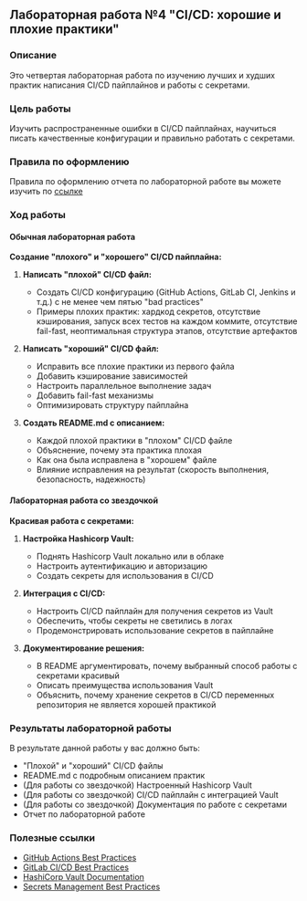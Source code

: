 ## Лабораторная работа №4 "CI/CD: хорошие и плохие практики"
### Описание
Это четвертая лабораторная работа по изучению лучших и худших практик написания CI/CD пайплайнов и работы с секретами.

### Цель работы
Изучить распространенные ошибки в CI/CD пайплайнах, научиться писать качественные конфигурации и правильно работать с секретами.

### Правила по оформлению

Правила по оформлению отчета по лабораторной работе вы можете изучить по [ссылке](../reportdesign.md)

### Ход работы

#### Обычная лабораторная работа

**Создание "плохого" и "хорошего" CI/CD пайплайна:**

1. **Написать "плохой" CI/CD файл:**
   - Создать CI/CD конфигурацию (GitHub Actions, GitLab CI, Jenkins и т.д.) с не менее чем пятью "bad practices"
   - Примеры плохих практик: хардкод секретов, отсутствие кэширования, запуск всех тестов на каждом коммите, отсутствие fail-fast, неоптимальная структура этапов, отсутствие артефактов

2. **Написать "хороший" CI/CD файл:**
   - Исправить все плохие практики из первого файла
   - Добавить кэширование зависимостей
   - Настроить параллельное выполнение задач
   - Добавить fail-fast механизмы
   - Оптимизировать структуру пайплайна

3. **Создать README.md с описанием:**
   - Каждой плохой практики в "плохом" CI/CD файле
   - Объяснение, почему эта практика плохая
   - Как она была исправлена в "хорошем" файле
   - Влияние исправления на результат (скорость выполнения, безопасность, надежность)

#### Лабораторная работа со звездочкой

**Красивая работа с секретами:**

1. **Настройка Hashicorp Vault:**
   - Поднять Hashicorp Vault локально или в облаке
   - Настроить аутентификацию и авторизацию
   - Создать секреты для использования в CI/CD

2. **Интеграция с CI/CD:**
   - Настроить CI/CD пайплайн для получения секретов из Vault
   - Обеспечить, чтобы секреты не светились в логах
   - Продемонстрировать использование секретов в пайплайне

3. **Документирование решения:**
   - В README аргументировать, почему выбранный способ работы с секретами красивый
   - Описать преимущества использования Vault
   - Объяснить, почему хранение секретов в CI/CD переменных репозитория не является хорошей практикой

### Результаты лабораторной работы
В результате данной работы у вас должно быть:

- "Плохой" и "хороший" CI/CD файлы
- README.md с подробным описанием практик
- (Для работы со звездочкой) Настроенный Hashicorp Vault
- (Для работы со звездочкой) CI/CD пайплайн с интеграцией Vault
- (Для работы со звездочкой) Документация по работе с секретами
- Отчет по лабораторной работе

### Полезные ссылки

- [GitHub Actions Best Practices](https://docs.github.com/en/actions/learn-github-actions/best-practices-for-github-actions)
- [GitLab CI/CD Best Practices](https://docs.gitlab.com/ee/ci/pipelines/pipeline_efficiency.html)
- [HashiCorp Vault Documentation](https://www.vaultproject.io/docs)
- [Secrets Management Best Practices](https://www.vaultproject.io/docs/secrets)

